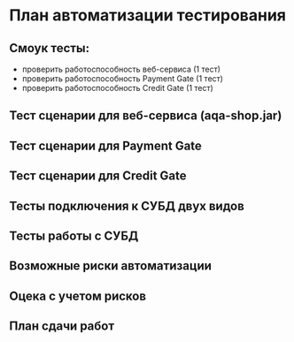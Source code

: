 # План автоматизации тестирования

## Смоук тесты:
 * проверить работоспособность веб-сервиса (1 тест)
 * проверить работоспособность Payment Gate (1 тест)
 * проверить работоспособность Credit Gate (1 тест)
    
 ## Тест сценарии для веб-сервиса (aqa-shop.jar)
 
 
 ## Тест сценарии для Payment Gate
 
 
 ## Тест сценарии для Credit Gate
 
 ## Тесты подключения к СУБД двух видов
 
 ## Тесты работы с СУБД
 
 
 ## Возможные риски автоматизации
 
 
 ## Оцека с учетом рисков
 
 ## План сдачи работ 
